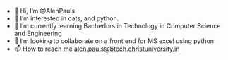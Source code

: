 - 👋 Hi, I’m @AlenPauls
- 👀 I’m interested in cats, and python.
- 🌱 I’m currently learning Bacherlors in Technology in Computer Science and Engineering
- 💞️ I’m looking to collaborate on a front end for MS excel using python
- 📫 How to reach me alen.pauls@btech.christuniversity.in

<!---
AlenPauls/AlenPauls is a ✨ special ✨ repository because its `README.md` (this file) appears on your GitHub profile.
You can click the Preview link to take a look at your changes.
--->
